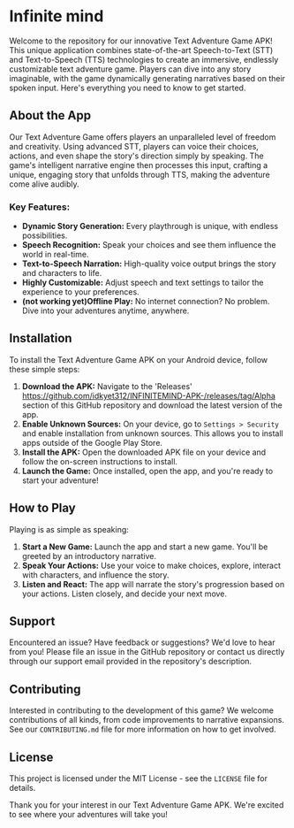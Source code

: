 

# Infinite mind

Welcome to the repository for our innovative Text Adventure Game APK! This unique application combines state-of-the-art Speech-to-Text (STT) and Text-to-Speech (TTS) technologies to create an immersive, endlessly customizable text adventure game. Players can dive into any story imaginable, with the game dynamically generating narratives based on their spoken input. Here's everything you need to know to get started.

## About the App

Our Text Adventure Game offers players an unparalleled level of freedom and creativity. Using advanced STT, players can voice their choices, actions, and even shape the story's direction simply by speaking. The game's intelligent narrative engine then processes this input, crafting a unique, engaging story that unfolds through TTS, making the adventure come alive audibly.

### Key Features:

- **Dynamic Story Generation:** Every playthrough is unique, with endless possibilities.
- **Speech Recognition:** Speak your choices and see them influence the world in real-time.
- **Text-to-Speech Narration:** High-quality voice output brings the story and characters to life.
- **Highly Customizable:** Adjust speech and text settings to tailor the experience to your preferences.
- **(not working yet)Offline Play:** No internet connection? No problem. Dive into your adventures anytime, anywhere.

## Installation

To install the Text Adventure Game APK on your Android device, follow these simple steps:

1. **Download the APK:** Navigate to the 'Releases' https://github.com/idkyet312/INFINITEMIND-APK-/releases/tag/Alpha section of this GitHub repository and download the latest version of the app.
2. **Enable Unknown Sources:** On your device, go to `Settings > Security` and enable installation from unknown sources. This allows you to install apps outside of the Google Play Store.
3. **Install the APK:** Open the downloaded APK file on your device and follow the on-screen instructions to install.
4. **Launch the Game:** Once installed, open the app, and you're ready to start your adventure!

## How to Play

Playing is as simple as speaking:

1. **Start a New Game:** Launch the app and start a new game. You'll be greeted by an introductory narrative.
2. **Speak Your Actions:** Use your voice to make choices, explore, interact with characters, and influence the story.
3. **Listen and React:** The app will narrate the story's progression based on your actions. Listen closely, and decide your next move.

## Support

Encountered an issue? Have feedback or suggestions? We'd love to hear from you! Please file an issue in the GitHub repository or contact us directly through our support email provided in the repository's description.

## Contributing

Interested in contributing to the development of this game? We welcome contributions of all kinds, from code improvements to narrative expansions. See our `CONTRIBUTING.md` file for more information on how to get involved.

## License

This project is licensed under the MIT License - see the `LICENSE` file for details.

Thank you for your interest in our Text Adventure Game APK. We're excited to see where your adventures will take you!
